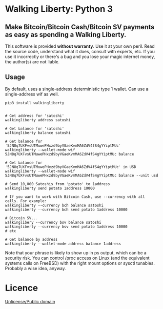 # Walking Liberty: Python 3
## Make Bitcoin/Bitcoin Cash/Bitcoin SV payments as easy as spending a Walking Liberty.

This software is provided **without warranty**. Use it at your own peril. Read the source code, understand what it does, consult with experts, etc. If you use it incorrectly or there's a bug and you lose your magic internet money, the author(s) are not liable.

## Usage

By default, uses a single-address deterministic type 1 wallet. Can use a single-address wif as well.

```
pip3 install walkingliberty


# Get address for 'satoshi'
walkingliberty address satoshi

# Get balance for 'satoshi'
walkingliberty balance satoshi

# Get balance for '5JN8q7UXFvsUTMuwePHxzd9byVGaeKvmMA6ZdV4fS4gYYiptMUc'
walkingliberty --wallet-mode wif 5JN8q7UXFvsUTMuwePHxzd9byVGaeKvmMA6ZdV4fS4gYYiptMUc balance

# Get balance for '5JN8q7UXFvsUTMuwePHxzd9byVGaeKvmMA6ZdV4fS4gYYiptMUc' in USD
walkingliberty --wallet-mode wif 5JN8q7UXFvsUTMuwePHxzd9byVGaeKvmMA6ZdV4fS4gYYiptMUc balance --unit usd

# Send 10,000 Satoshis from 'potato' to 1address
walkingliberty send potato 1address 10000

# If you want to work with Bitcoin Cash, use --currency with all calls. For example:
walkingliberty --currency bch balance satoshi
walkingliberty --currency bch send potato 1address 10000

# Bitcoin SV...
walkinglibery --currency bsv balance satoshi
walkingliberty --currency bsv send potato 1address 10000
# etc

# Get balance by address
walkingliberty --wallet-mode address balance 1address
```

Note that your phrase is likely to show up in ps output, which can be a security risk. You can control /proc access on Linux (and the equivalent systems calls on FreeBSD) with the right mount options or sysctl tunables. Probably a wise idea, anyway.

# Licence

[Unlicense/Public domain](LICENSE.txt)
